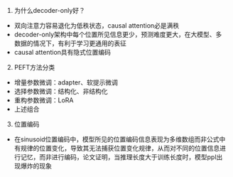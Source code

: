 1. 为什么decoder-only好？
- 双向注意力容易退化为低秩状态，causal attention必是满秩
- decoder-only架构中每个位置所见信息更少，预测难度更大，在大模型、多数据的情况下，有利于学习更通用的表征
- causal attention具有隐式位置编码

2. PEFT方法分类
- 增量参数微调：adapter、软提示微调
- 选择参数微调：结构化、非结构化
- 重构参数微调：LoRA
- 上述组合

3. 位置编码
- 在sinusoid位置编码中，模型所见的位置编码信息表现为多维数组而非公式中有规律的位置变化，导致其无法捕获位置变化规律，从而对不同的位置信息进行记忆，而非进行编码，论文证明，当推理长度大于训练长度时，模型ppl出现爆炸的现象
